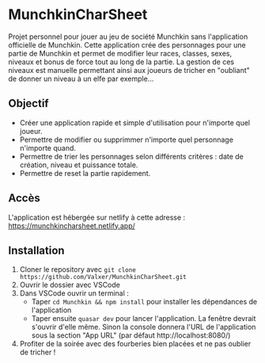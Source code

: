 # MunchkinCharSheet

Projet personnel pour jouer au jeu de société Munchkin sans l'application officielle de Munchkin.
Cette application crée des personnages pour une partie de Munchkin et permet de modifier leur races, classes, sexes, niveaux et bonus de force tout au long de la partie.
La gestion de ces niveaux est manuelle permettant ainsi aux joueurs de tricher en "oubliant" de donner un niveau à un elfe par exemple...

## Objectif
+ Créer une application rapide et simple d'utilisation pour n'importe quel joueur.
+ Permettre de modifier ou supprimmer n'importe quel personnage n'importe quand.
+ Permettre de trier les personnages selon différents critères : date de création, niveau et puissance totale.
+ Permettre de reset la partie rapidement.

## Accès
L'application est hébergée sur netlify à cette adresse : https://munchkincharsheet.netlify.app/

## Installation
1. Cloner le repository avec ``git clone https://github.com/Valxer/MunchkinCharSheet.git``
2. Ouvrir le dossier avec VSCode
3. Dans VSCode ouvrir un terminal :  
	* Taper ``cd Munchkin && npm install`` pour installer les dépendances de l'application
    * Taper ensuite ``quasar dev`` pour lancer l'application. La fenêtre devrait s'ouvrir d'elle même. Sinon la console donnera l'URL de l'application sous la section "App URL" (par défaut http://localhost:8080/)
4. Profiter de la soirée avec des fourberies bien placées et ne pas oublier de tricher !
    
